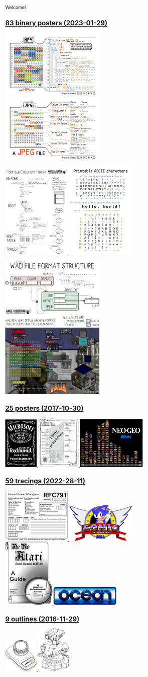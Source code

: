 Welcome!

## <a href="binary/README.md">83 binary posters (2023-01-29)
<img src="binary/mp4.png" width="300"> <img src="binary/JPG.png" width="300">

<img src="binary/PDF.png" width="200"> <img src="binary/charsets/ASCIIprintable.png" width="200">

<img src="binary/wad_structure.png" width="300"> <img src="binary/wad.png" width="300">
</a>

## <a href="posters/README.md">25 posters (2017-10-30)
<img src="posters/MS067OldVuln.png" width="100"> <img src="posters/STM32F40xxx.png" width="130"> <img src="posters/NeoGeo.png" width="200">
</a> 

## <a href="tracing/README.md">59 tracings (2022-28-11)
<img src="tracing/rfc791.png" width="200"> <img src="tracing/sonic.png" width="200"> <img src="tracing/DeReAtari.png" width="150"> <img src="tracing/ocean.png" width="200">
</a>

## <a href="outline/README.md">9 outlines (2016-11-29)
<img src="outline/AtariCX30.png" width="100"> <img src="outline/rob.png" width="100">
</a>

